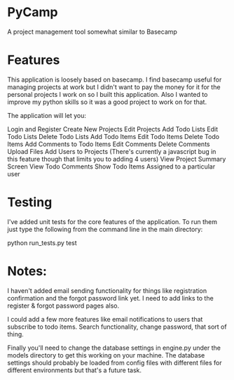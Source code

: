 PyCamp
======

A project management tool somewhat similar to Basecamp

Features
========

This application is loosely based on basecamp. I find basecamp useful for managing projects at work but I didn't want to pay the money for it for the personal projects I work on so I built this application. Also I wanted to improve my python skills so it was a good project to work on for that.

The application will let you:

Login and Register
Create New Projects
Edit Projects
Add Todo Lists
Edit Todo Lists
Delete Todo Lists
Add Todo Items
Edit Todo Items
Delete Todo Items
Add Comments to Todo Items
Edit Comments
Delete Comments
Upload Files
Add Users to Projects (There's currently a javascript bug in this feature though that limits you to adding 4 users)
View Project Summary Screen
View Todo Comments
Show Todo Items Assigned to a particular user

Testing
=======

I've added unit tests for the core features of the application. To run them just type the following from the command line in the main directory:

python run_tests.py test

Notes:
======

I haven't added email sending functionality for things like registration confirmation and the forgot password link yet. I need to add links to the register & forgot password pages also.

I could add a few more features like email notifications to users that subscribe to todo items. Search functionality, change password, that sort of thing.

Finally you'll need to change the database settings in engine.py under the models directory to get this working on your machine. The database settings should probably be loaded from config files with different files for different environments but that's a future task.
